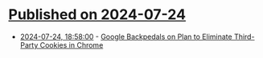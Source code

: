 # [Published on 2024-07-24](index.md)

* [2024-07-24, 18:58:00](https://soylentnews.org/article.pl?sid=24/07/24/0056207&from=rss) - [Google Backpedals on Plan to Eliminate Third-Party Cookies in Chrome](https://soylentnews.org/article.pl?sid=24/07/24/0056207&from=rss)
